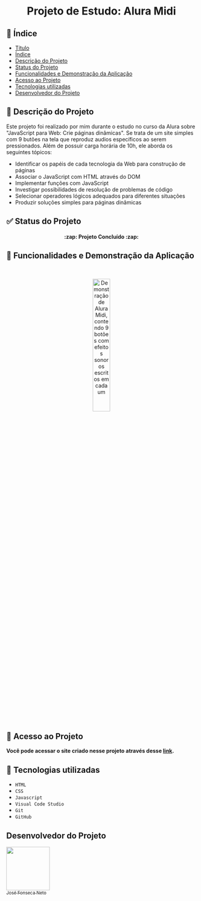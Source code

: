 <h1 align="center">Projeto de Estudo: Alura Midi</h1>

## :bookmark_tabs: Índice 

* [Título](#projeto-de-estudo-alura-midi)
* [Índice](#bookmark_tabs-índice)
* [Descrição do Projeto](#book-descrição-do-projeto)
* [Status do Projeto](#white_check_mark-status-do-projeto)
* [Funcionalidades e Demonstração da Aplicação](#hammer-funcionalidades-e-demonstração-da-aplicação)
* [Acesso ao Projeto](#open_file_folder-acesso-ao-projeto)
* [Tecnologias utilizadas](#wrench-tecnologias-utilizadas)
* [Desenvolvedor do Projeto](#desenvolvedor-do-projeto)

## :book: Descrição do Projeto

<p>Este projeto foi realizado por mim durante o estudo no curso da Alura sobre "JavaScript para Web: Crie páginas dinâmicas". Se trata de um site simples com 9 butões na tela que reproduz audios específicos ao serem pressionados. Além de possuir carga horária de 10h, ele aborda os seguintes tópicos:</p>

* Identificar os papéis de cada tecnologia da Web para construção de páginas
* Associar o JavaScript com HTML através do DOM
* Implementar funções com JavaScript
* Investigar possibilidades de resolução de problemas de código
* Selecionar operadores lógicos adequados para diferentes situações
* Produzir soluções simples para páginas dinâmicas

## :white_check_mark: Status do Projeto

<h4 align="center"> 
    :zap:  Projeto Concluído  :zap:
</h4>

## :hammer: Funcionalidades e Demonstração da Aplicação

<br>
<p align="center">
  <img src="https://user-images.githubusercontent.com/82409462/185419095-dcb58a11-0a98-4fb1-8668-d4e866a31b18.jpg" alt="Demonstração de Alura Midi, contendo 9 botões com efeitos sonoros escritos em cada um" width=30%>
</p>

## :open_file_folder: Acesso ao Projeto

**Você pode acessar o site criado nesse projeto através desse [link](https://www.google.com/).**

## :wrench: Tecnologias utilizadas

* ```HTML```
* ```CSS```
* ```Javascript```
* ```Visual Code Studio```
* ```Git```
* ```GitHub```

## Desenvolvedor do Projeto

[<img src="https://avatars.githubusercontent.com/u/82409462?v=4" width=115 style="align: center"><br><sub>José Fonseca Neto</sub>](https://github.com/Kronos470)
